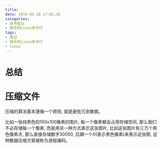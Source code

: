 ```yaml
---
title: 
date: 2019-03-18 17:01:35
categories:
- 读书笔记
- 快乐的Linux命令行
tags:
- 笔记
- 快乐的Linux命令行
- linux
---
```


# 总结
<!--more-->

# 压缩文件

压缩的算法基本遵循一个原则, 就是避免冗余数据。

比如一张纯黑色的100x100像素的图片, 每一个像素都会占用存储空间, 那么我们不必存储每一个像素, 而是用另一种方式表示这张图片, 比如这张图片有三万个黑色像素点, 那么直接存储数字30000, 后跟一个0(表示黑色像素)来表示这张图, 这种数据压缩方案被称为游程编码。


